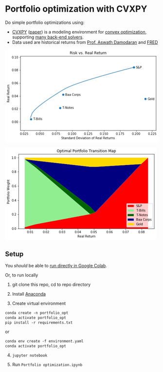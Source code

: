 # Portfolio optimization with CVXPY

Do simple portfolio optimizations using:

 - [CVXPY](https://www.cvxpy.org) ([paper](https://arxiv.org/abs/1603.00943)) is a modeling environment for [convex optimization](https://web.stanford.edu/~boyd/cvxbook/), supporting [many back-end solvers](https://www.cvxpy.org/tutorial/advanced/index.html#solve-method-options).
 - Data used are historical returns from [Prof. Aswath Damodaran](http://pages.stern.nyu.edu/~adamodar/New_Home_Page/datacurrent.html) and [FRED](https://fred.stlouisfed.org/)

![Efficient Frontier](efrontier.png)

![Optimal portfolio transition map](transmap.png)

## Setup

You  *should* be able to [run directly in Google Colab](https://colab.research.google.com/github/druce/portfolio_optimization/blob/master/Portfolio%20optimization.ipynb#scrollTo=pgiV1eo3PWhx).

Or, to run locally

1. git clone this repo, cd to repo directory

2. Install [Anaconda](https://www.anaconda.com/products/individual)

3. Create virtual environment
```
conda create -n portfolio_opt
conda activate portfolio_opt
pip install -r requirements.txt
```

or
	
```
conda env create -f environment.yaml
conda activate portfolio_opt
```
4. `jupyter notebook`

5. Run `Portfolio optimization.ipynb`

